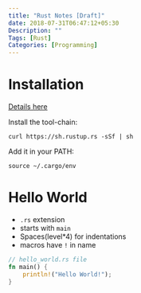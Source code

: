 ```yaml
---
title: "Rust Notes [Draft]"
date: 2018-07-31T06:47:12+05:30
Description: ""
Tags: [Rust]
Categories: [Programming]
---
```


# Installation

[Details here](https://www.rust-lang.org/en-US/install.html)

Install the tool-chain:
``` shell
curl https://sh.rustup.rs -sSf | sh
```

Add it in your PATH:
``` shell
source ~/.cargo/env
```

# Hello World
- ```.rs``` extension
- starts with ```main```
- Spaces(level*4) for indentations
- macros have ```!``` in name

```rust
// hello_world.rs file
fn main() {
    println!("Hello World!");
}
```
